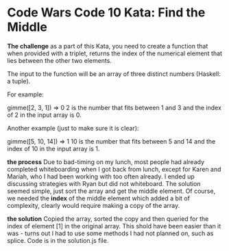 # Code Wars Code 10 Kata: Find the Middle
**The challenge**
as a part of this Kata, you need to create a function that when provided with a triplet, returns the index of the numerical element that lies between the other two elements.

The input to the function will be an array of three distinct numbers (Haskell: a tuple).

For example:

gimme([2, 3, 1]) => 0
2 is the number that fits between 1 and 3 and the index of 2 in the input array is 0.

Another example (just to make sure it is clear):

gimme([5, 10, 14]) => 1
10 is the number that fits between 5 and 14 and the index of 10 in the input array is 1.

**the process**
Due to bad-timing on my lunch, most people had already completed whiteboarding when I got back from lunch, except for Karen and Mariah, who I had been working with too often already. I ended up discussing strategies with Ryan but did not whiteboard. The solution seemed simple, just sort the array and get the middle element. Of course, we needed the **index** of the middle element which added a bit of complexity, clearly would require making a copy of the array.

**the solution**
Copied the array, sorted the copy and then queried for the index of element [1] in the original array. This shold have been easier than it was - turns out I had to use some methods I had not planned on, such as splice. Code is in the solution.js file.
